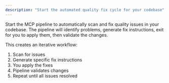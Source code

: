 ```yaml
---
description: "Start the automated quality fix cycle for your codebase"
---
```


Start the MCP pipeline to automatically scan and fix quality issues in your codebase. The pipeline will identify problems, generate fix instructions, exit for you to apply them, then validate the changes.

This creates an iterative workflow:
1. Scan for issues
2. Generate specific fix instructions  
3. You apply the fixes
4. Pipeline validates changes
5. Repeat until all issues resolved